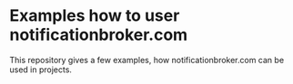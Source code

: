 # Examples how to user notificationbroker.com

This repository gives a few examples, how notificationbroker.com can be used in projects. 
